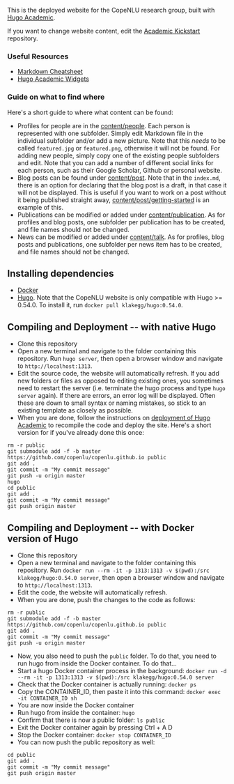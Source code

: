 This is the deployed website for the CopeNLU research group, built with [Hugo Academic](https://sourcethemes.com/academic). 

If you want to change website content, edit the [Academic Kickstart](https://github.com/copenlu/academic-kickstart) repository.


### Useful Resources

- [Markdown Cheatsheet](https://github.com/adam-p/markdown-here/wiki/Markdown-Cheatsheet)
- [Hugo Academic Widgets](https://sourcethemes.com/academic/docs/widgets/) 


### Guide on what to find where

Here's a short guide to where what content can be found:

- Profiles for people are in the [content/people](https://github.com/copenlu/academic-kickstart/tree/master/content/people]folder). Each person is represented with one subfolder. Simply edit Markdown file in the individual subfolder and/or add a new picture. Note that this *needs* to be called `featured.jpg` or `featured.png`, otherwise it will not be found. For adding new people, simply copy one of the existing people subfolders and edit. Note that you can add a number of different social links for each person, such as their Google Scholar, Github or personal website.
- Blog posts can be found under [content/post](https://github.com/copenlu/academic-kickstart/tree/master/content/post). Note that in the `index.md`, there is an option for declaring that the blog post is a draft, in that case it will not be displayed. This is useful if you want to work on a post without it being published straight away, [content/post/getting-started](https://github.com/copenlu/academic-kickstart/tree/master/content/post/getting-started) is an example of this.
- Publications can be modified or added under [content/publication](https://github.com/copenlu/academic-kickstart/tree/master/content/publication). As for profiles and blog posts, one subfolder per publication has to be created, and file names should not be changed.
- News can be modified or added under [content/talk](https://github.com/copenlu/academic-kickstart/tree/master/content/talks). As for profiles, blog posts and publications, one subfolder per news item has to be created, and file names should not be changed.


## Installing dependencies

- [Docker](https://www.docker.com/)
- [Hugo](https://gohugo.io/). Note that the CopeNLU website is only compatible with Hugo >= 0.54.0. To install it, run `docker pull klakegg/hugo:0.54.0`.

## Compiling and Deployment -- with native Hugo
- Clone this repository
- Open a new terminal and navigate to the folder containing this repository. Run `hugo server`, then open a browser window and navigate to `http://localhost:1313`.
- Edit the source code, the website will automatically refresh. If you add new folders or files as opposed to editing existing ones, you sometimes need to restart the server (i.e. terminate the hugo process and type `hugo server` again). If there are errors, an error log will be displayed. Often these are down to small syntax or naming mistakes, so stick to an existing template as closely as possible.
- When you are done, follow the instructions on [deployment of Hugo Academic](https://sourcethemes.com/academic/docs/deployment/) to recompile the code and deploy the site. Here's a short version for if you've already done this once:

```
rm -r public
git submodule add -f -b master https://github.com/copenlu/copenlu.github.io public
git add .
git commit -m "My commit message"
git push -u origin master
hugo
cd public
git add .
git commit -m "My commit message"
git push origin master
```
## Compiling and Deployment -- with Docker version of Hugo
- Clone this repository
- Open a new terminal and navigate to the folder containing this repository. Run `docker run --rm -it -p 1313:1313 -v $(pwd):/src klakegg/hugo:0.54.0 server`, then open a browser window and navigate to `http://localhost:1313`.
- Edit the code, the website will automatically refresh.
- When you are done, push the changes to the code as follows:
```
rm -r public
git submodule add -f -b master https://github.com/copenlu/copenlu.github.io public
git add .
git commit -m "My commit message"
git push -u origin master
```
- Now, you also need to push the `public` folder. To do that, you need to run hugo from inside the Docker container. To do that...
- Start a hugo Docker container process in the background: `docker run -d --rm -it -p 1313:1313 -v $(pwd):/src klakegg/hugo:0.54.0 server`
- Check that the Docker container is actually running: `docker ps`
- Copy the CONTAINER_ID, then paste it into this command: `docker exec -it CONTAINER_ID sh`
- You are now inside the Docker container
- Run hugo from inside the container: `hugo`
- Confirm that there is now a public folder: `ls public`
- Exit the Docker container again by pressing Ctrl + A D
- Stop the Docker container: `docker stop CONTAINER_ID`
- You can now push the public repository as well:
```
cd public
git add .
git commit -m "My commit message"
git push origin master
```
